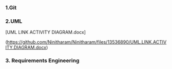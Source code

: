 ### 1.Git


### 2.UML
[UML LINK ACTIVITY DIAGRAM.docx]

(https://github.com/Ninitharam/Ninitharam/files/13536890/UML.LINK.ACTIVITY.DIAGRAM.docx)

### 3. Requirements Engineering
